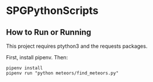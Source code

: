 # SPGPythonScripts

## How to Run or Running

This project requires ptython3 and the requests packages.

First, install pipenv. Then:

```
pipenv install
pipenv run "python meteors/find_meteors.py"
```
